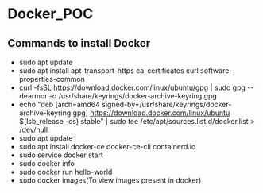 # Docker_POC
## Commands to install Docker
* sudo apt update
* sudo apt install apt-transport-https ca-certificates curl software-properties-common
* curl -fsSL https://download.docker.com/linux/ubuntu/gpg | sudo gpg --dearmor -o /usr/share/keyrings/docker-archive-keyring.gpg
* echo "deb [arch=amd64 signed-by=/usr/share/keyrings/docker-archive-keyring.gpg] https://download.docker.com/linux/ubuntu $(lsb_release -cs) stable" | sudo tee /etc/apt/sources.list.d/docker.list > /dev/null
* sudo apt update
* sudo apt install docker-ce docker-ce-cli containerd.io
* sudo service docker start
* sudo docker info
* sudo docker run hello-world
* sudo docker images(To view images present in docker)



